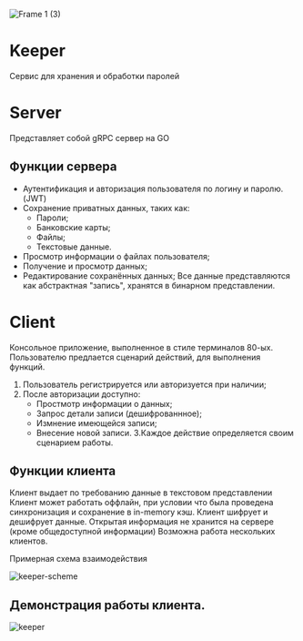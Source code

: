 
![Frame 1 (3)](https://github.com/user-attachments/assets/2ad8c533-4cce-4f9c-8f32-0ce92894df08)

# Keeper
Сервис для хранения и обработки паролей

# Server

Представляет собой gRPC сервер на GO


## Функции сервера

- Аутентификация и авторизация пользователя по логину и паролю. (JWT)
- Сохранение приватных данных, таких как:
    - Пароли;
    - Банковские карты;
    - Файлы;
    - Текстовые данные.
- Просмотр информации о файлах пользователя;
- Получение и просмотр данных;
- Редактирование сохранённых данных;
Все данные представляются как абстрактная "запись", хранятся в бинарном представлении.

# Client

Консольное приложение, выполненное в стиле терминалов 80-ых.
Пользователю предлается сценарий действий, для выполнения функций.

1. Пользователь регистрируется или авторизуется при наличии;
2. После авторизации доступно:
   - Простмотр информации о данных;
   - Запрос детали записи (дешифрованнное);
   - Измнение имеющейся записи;
   - Внесение новой записи.
3.Каждое действие определяется своим сценарием работы.
## Функции клиента
Клиент выдает по требованию данные в текстовом представлении
Клиент может работать оффлайн, при условии что была проведена синхронизация и сохранение в in-memory кэш.
Клиент шифрует и дешифрует данные. Открытая информация не хранится на сервере (кроме общедоступной информации)
Возможна работа нескольких клиентов.

Примерная схема взаимодействия

![keeper-scheme](https://github.com/user-attachments/assets/90a30c4e-edb7-494e-b0e0-5049a3e72f7c)

## Демонстрация работы клиента.


![keeper](https://github.com/user-attachments/assets/fb580e24-5605-4728-9708-28571f29091f)


 
